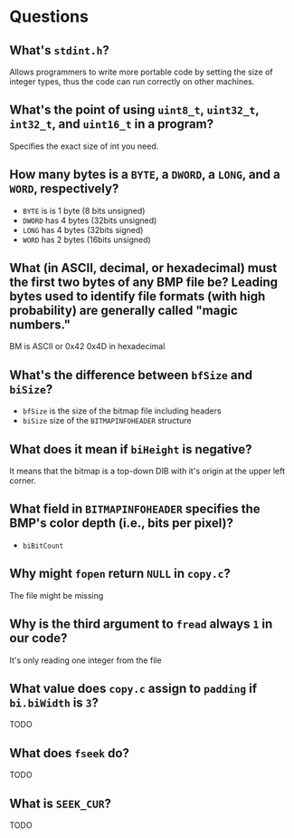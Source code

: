 # Questions

## What's `stdint.h`?

Allows programmers to write more portable code by setting the size of integer types, thus the code can run correctly on other machines.

## What's the point of using `uint8_t`, `uint32_t`, `int32_t`, and `uint16_t` in a program?

Specifies the exact size of int you need.

## How many bytes is a `BYTE`, a `DWORD`, a `LONG`, and a `WORD`, respectively?

- `BYTE` is is 1 byte (8 bits unsigned)
- `DWORD` has 4 bytes (32bits unsigned) 
- `LONG` has 4 bytes (32bits signed)
- `WORD` has 2 bytes (16bits unsigned)

## What (in ASCII, decimal, or hexadecimal) must the first two bytes of any BMP file be? Leading bytes used to identify file formats (with high probability) are generally called "magic numbers."

 BM is ASCII or 0x42 0x4D in hexadecimal 

## What's the difference between `bfSize` and `biSize`?

- `bfSize` is the size of the bitmap file including headers
- `biSize` size of the `BITMAPINFOHEADER` structure

## What does it mean if `biHeight` is negative?

It means that the bitmap is a top-down DIB with it's origin at the upper left corner. 

## What field in `BITMAPINFOHEADER` specifies the BMP's color depth (i.e., bits per pixel)?

* `biBitCount`

## Why might `fopen` return `NULL` in `copy.c`?

The file might be missing

## Why is the third argument to `fread` always `1` in our code?

It's only reading one integer from the file

## What value does `copy.c` assign to `padding` if `bi.biWidth` is `3`?

TODO

## What does `fseek` do?

TODO

## What is `SEEK_CUR`?

TODO
